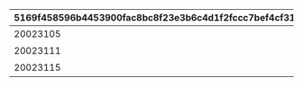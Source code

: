 |5169f458596b4453900fac8bc8f23e3b6c4d1f2fccc7bef4cf31cd42be50e62e|8c02ec4bdfc61f620c126c28a52a3bc2a2bc625bf75d401f70dbaf08457f312f|124f8dbc08dc7ff919a03c552652a780ccea108771fdb15ffb2e9b1987d0934c|8fae5cb437bbb6b43d7407c3a09dedf889acd1348d676dc305b886660b296a6e|
| --- | --- | --- | --- |
|20023105|1|0|特別講座プレゼンレポート|
|20023111|2|0|メルクリウス財団活動日誌|
|20023115|3|2002301|ユニのメモ帳|